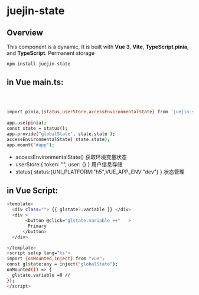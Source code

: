 # juejin-state

## Overview

This component is a dynamic, It is built with **Vue 3**, **Vite**, **TypeScript**,**pinia**, and **TypeScript**. Permanent storage  
 
```bash
npm install juejin-state
```
 
## in Vue main.ts:

```bash
 

 
import pinia,{status,userStore,accessEnvironmentalState} from 'juejin-state'
 
app.use(pinia);
const state = status();
app.provide("globalState", state.state );
accessEnvironmentalState( state.state);
app.mount("#app");

```
*  accessEnvironmentalState()  获取环境变量状态
*  userStore:{   token: "",   user: {}   } 用户信息存储
*  status{   status:{UNI_PLATFORM:"h5",VUE_APP_ENV:"dev"}   } 状态管理

## in Vue Script:

```bash
<template>
  <div class=""> {{ glstate?.variable }} </div>
  <div >
       <button @click="glstate.variable ++"   >
        Primary
      </button>
  </div>

</template>
<script setup lang="ts"> 
import {onMounted,inject} from "vue";
const glstate:any = inject("globalState"); 
onMounted(() => {
  glstate.variable =0 // 
});
</script>

```
 


```
